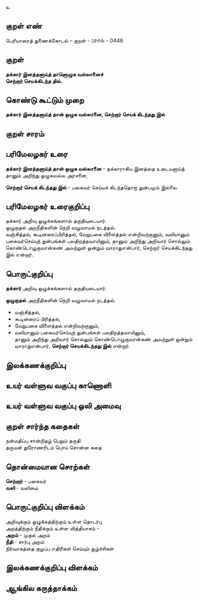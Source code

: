 உ

## குறள் எண் 

பெரியாரைத் துணைக்கோடல் – குறள் - ௦௪௪௬ - 0446  

## குறள் 

**தக்கார் இனத்தனாய்த் தானொழுக வல்லானைச்  
செற்றார் செயக்கிடந்த தில்.**

## கொண்டு கூட்டும் முறை

**தக்கார் இனத்தனாய்த் தான் ஒழுக வல்லானை, செற்றார் செயக் கிடந்தது இல்**  

## குறள் சாரம் 


## பரிமேலழகர் உரை


**தக்கார் இனத்தனாய்த் தான் ஒழுக வல்லானை** - தக்காராகிய இனத்தை உடையனாய்த் தானும் அறிந்து ஒழுகவல்ல அரசனை,  

**செற்றார் செயக் கிடந்தது இல்** - பகைவர் செய்யக் கிடந்ததொரு துன்பமும் இல்லை.  

## பரிமேலழகர் உரைகுறிப்பு   

தக்கார் அறிவு ஒழுக்கங்களால் தகுதியுடையார்.  
ஒழுகுதல் அறநீதிகளின் நெறி வழுவாமல் நடத்தல்.  
வஞ்சித்தல், கூடினரைப்பிரித்தல், வேறுபகை விளைத்தல் என்றிவற்றானும், வலியானும் பகைவர்செய்யுந் துன்பங்கள் பலதிறத்தவாயினும், தானும் அறிந்து அறிவார் சொல்லும் கொண்டொழுகுவான்கண் அவற்றுள் ஒன்றும் வாராதுஎன்பார், செற்றார் செயக்கிடந்தது இல் என்றார்.    

## பொருட்குறிப்பு 

**தக்கார்** அறிவு ஒழுக்கங்களால் தகுதியுடையார்.  

**ஒழுகுதல்** அறநீதிகளின் நெறி வழுவாமல் நடத்தல்.  

* வஞ்சித்தல்,  
* கூடினரைப் பிரித்தல்,  
* வேறுபகை விளைத்தல் என்றிவற்றானும்,  
* வலியானும் பகைவர்செய்யுந் துன்பங்கள் பலதிறத்தவாயினும்,  
தானும் அறிந்து அறிவார் சொல்லும் கொண்டொழுகுவான்கண் அவற்றுள் ஒன்றும் வாராதுஎன்பார், **செற்றார் செயக்கிடந்தது இல்** என்றார்.    


## இலக்கணக்குறிப்பு  


## உயர் வள்ளுவ வகுப்பு காணொளி


## உயர் வள்ளுவ வகுப்பு ஒலி அமைவு 

 
## குறள் சார்ந்த கதைகள் 

நன்மதிப்பு சான்றிதழ் பெறும் தகுதி       
தருமன் துரோணரிடம் பொய் சொன்ன கதை 

## தொன்மையான சொற்கள்

**செற்றார்** - பகைவர்    
**வலி** - வலிமை 

## பொருட்குறிப்பு விளக்கம்

அறிவுக்கும் ஒழுக்கத்திற்கும் உள்ள தொடர்பு   
அறத்திற்கும் நீதிக்கும் உள்ள வித்தியாசம்  -  
**அறம்** - முதல் அறம்   
**நீதி** - சார்பு அறம்   
நிர்வாகத்தை குழப்ப எதிரிகள் செய்யும் சூழ்ச்சிகள் 

## இலக்கணக்குறிப்பு விளக்கம்


## ஆங்கில கருத்தாக்கம் 


